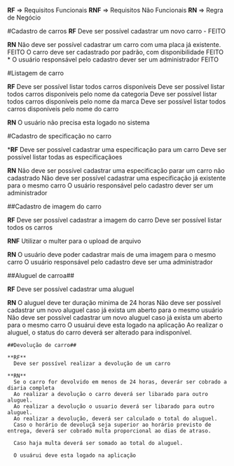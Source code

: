 **RF** => Requisitos Funcionais
**RNF** => Requisitos Não Funcionais
**RN** => Regra de Negócio


#Cadastro de carros
  **RF**
    Deve ser possível cadastrar um novo carro - FEITO
   
  **RN**
    Não deve ser possível cadastrar um carro com uma placa já existente. FEITO
    O carro deve ser cadastrado por padrão, com disponibilidade FEITO
    * O usuário responsável pelo cadastro dever ser um administrador FEITO

#Listagem de carro
   
  **RF**
    Deve ser possível listar todos carros disponíveis
    Deve ser possível listar todos carros disponíveis pelo nome da categoria
    Deve ser possível listar todos carros disponíveis pelo nome da marca
    Deve ser possível listar todos carros disponíveis pelo nome do carro

  **RN**
    O usuário não precisa esta logado no sistema

  #Cadastro de specificação no carro

  ***RF**
    Deve ser possível cadastrar uma especificação para um carro
    Deve ser possível listar todas as especificaçãoes
  
  **RN**
    Não deve ser possível cadastrar uma especificação parar um carro não cadastrado
    Não deve ser possível cadastrar uma especificação já existente para o mesmo carro
    O usuário responsável pelo cadastro dever ser um administrador

##Cadastro de imagem do carro

  **RF**
    Deve ser possível cadastrar a imagem do carro
    Deve ser possível listar todos os carros

  **RNF**
    Utilizar o multer para o upload de arquivo

  **RN**
    O usuário deve poder cadastrar mais de uma imagem  para o mesmo carro
    O usuário responsável pelo cadastro deve ser uma administrador


##Aluguel de carroa##

  **RF**
    Deve ser possível cadastrar uma aluguel
  
  **RN**
    O aluguel deve ter duração minima de 24 horas
    Não deve ser possível cadastrar um novo aluguel caso já exista um aberto para o mesmo usuário
    Não deve ser possível cadastrar um novo aluguel caso já exista um aberto para o mesmo carro
    O usuárui deve esta logado na aplicação
    Ao realizar o aluguel, o status do carro deverá  ser alterado para indisponível.

    ##Devolução de carro##

    **RF**
      Deve ser possível realizar a devolução de um carro

    **RN**
      Se o carro for devolvido em menos de 24 horas, deverár ser cobrado a diaria completa
      Ao realizar a devolução o carro deverá ser libarado para outro aluguel.
      Ao realizar a devolução o usuario deverá ser libarado para outro aluguel.
      Ao realizar a devolução, deverá ser calculado o total do aluguel.
      Caso o horário de devoluçã seja superior ao horário previsto de entrega, deverá ser cobrado multa proporcional ao dias de atraso.

      Caso haja multa deverá ser somado ao total do aluguel.

      O usuárui deve esta logado na aplicação

